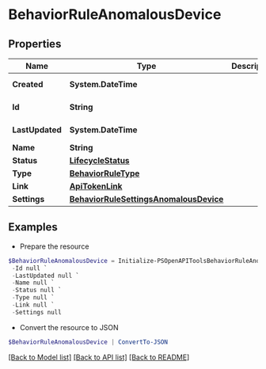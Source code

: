# BehaviorRuleAnomalousDevice
## Properties

Name | Type | Description | Notes
------------ | ------------- | ------------- | -------------
**Created** | **System.DateTime** |  | [optional] [readonly] 
**Id** | **String** |  | [optional] [readonly] 
**LastUpdated** | **System.DateTime** |  | [optional] [readonly] 
**Name** | **String** |  | 
**Status** | [**LifecycleStatus**](LifecycleStatus.md) |  | [optional] 
**Type** | [**BehaviorRuleType**](BehaviorRuleType.md) |  | 
**Link** | [**ApiTokenLink**](ApiTokenLink.md) |  | [optional] 
**Settings** | [**BehaviorRuleSettingsAnomalousDevice**](BehaviorRuleSettingsAnomalousDevice.md) |  | [optional] 

## Examples

- Prepare the resource
```powershell
$BehaviorRuleAnomalousDevice = Initialize-PSOpenAPIToolsBehaviorRuleAnomalousDevice  -Created null `
 -Id null `
 -LastUpdated null `
 -Name null `
 -Status null `
 -Type null `
 -Link null `
 -Settings null
```

- Convert the resource to JSON
```powershell
$BehaviorRuleAnomalousDevice | ConvertTo-JSON
```

[[Back to Model list]](../README.md#documentation-for-models) [[Back to API list]](../README.md#documentation-for-api-endpoints) [[Back to README]](../README.md)

